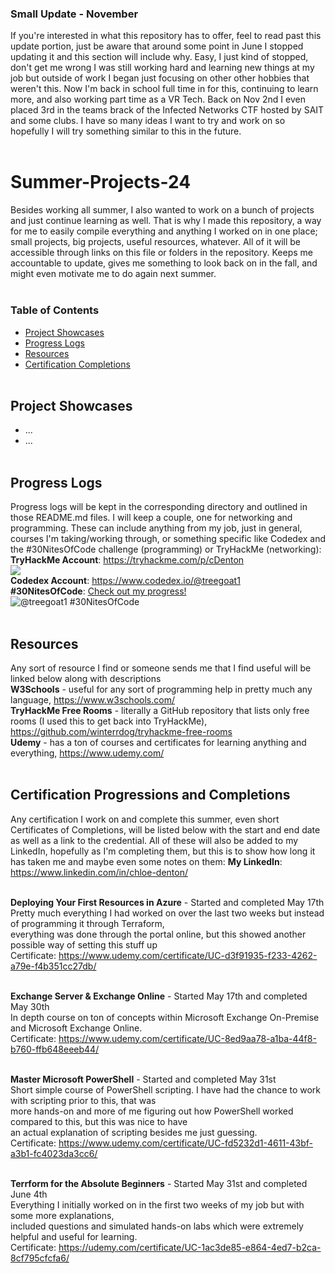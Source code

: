 ### Small Update - November
If you're interested in what this repository has to offer, feel to read past this update portion, just be aware that around some point in June I stopped updating it and this section will include why. Easy, I just kind of stopped, don't get me wrong I was still working hard and learning new things at my job but outside of work I began just focusing on other other hobbies that weren't this. Now I'm back in school full time in for this, continuing to learn more, and also working part time as a VR Tech. Back on Nov 2nd I even placed 3rd in the teams brack of the Infected Networks CTF hosted by SAIT and some clubs.  I have so many ideas I want to try and work on so hopefully I will try something similar to this in the future. <br/> <br/>

# Summer-Projects-24
Besides working all summer, I also wanted to work on a bunch of projects and just continue learning as well. That is why I made this repository, a way for me to easily compile everything and anything I worked on in one place; small projects, big projects, useful resources, whatever. All of it will be accessible through links on this file or folders in the repository. Keeps me accountable to update, gives me something to look back on in the fall, and might even motivate me to do again next summer. <br /> <br />

### Table of Contents
- [Project Showcases](##-Project-Showcases)
- [Progress Logs](##-Progress-Logs)
- [Resources](##-Resources)
- [Certification Completions](##-Certification-Progressions-and-Completions)
<br /> <br />

## Project Showcases
- ...
- ...
<br /> <br />

## Progress Logs
Progress logs will be kept in the corresponding directory and outlined in those README.md files. I will keep a couple, one for networking and programming. These can include anything from my job, just in general, courses I'm taking/working through, or something specific like Codedex and the #30NitesOfCode challenge (programming) or TryHackMe (networking): <br />
**TryHackMe Account**: https://tryhackme.com/p/cDenton <br />
<img src="https://tryhackme-badges.s3.amazonaws.com/cDenton.png?7"> <br />
**Codedex Account**: https://www.codedex.io/@treegoat1 <br />
**#30NitesOfCode**: [Check out my progress!](https://www.codedex.io/@treegoat1/30-nites-of-code) <br />
![@treegoat1 #30NitesOfCode](https://www.codedex.io/api/petStatus?user=treegoat1) 
<br /> <br />

## Resources
Any sort of resource I find or someone sends me that I find useful will be linked below along with descriptions <br />
**W3Schools** - useful for any sort of programming help in pretty much any language, https://www.w3schools.com/ <br />
**TryHackMe Free Rooms** - literally a GitHub repository that lists only free rooms (I used this to get back into TryHackMe), https://github.com/winterrdog/tryhackme-free-rooms <br />
**Udemy** - has a ton of courses and certificates for learning anything and everything, https://www.udemy.com/
<br /> <br />

## Certification Progressions and Completions
Any certification I work on and complete this summer, even short Certificates of Completions, will be listed below with the start and end date as well as a link to the credential. All of these will also be added to my LinkedIn, hopefully as I'm completing them, but this is to show how long it has taken me and maybe even some notes on them: **My LinkedIn**: https://www.linkedin.com/in/chloe-denton/ <br /> <br />

**Deploying Your First Resources in Azure** - Started and completed May 17th <br />
Pretty much everything I had worked on over the last two weeks but instead of programming it through Terraform, <br />
everything was done through the portal online, but this showed another possible way of setting this stuff up <br />
Certificate: https://www.udemy.com/certificate/UC-d3f91935-f233-4262-a79e-f4b351cc27db/ <br /> <br />

**Exchange Server & Exchange Online** - Started May 17th and completed May 30th <br />
In depth course on ton of concepts within Microsoft Exchange On-Premise and Microsoft Exchange Online. <br />
Certificate: https://www.udemy.com/certificate/UC-8ed9aa78-a1ba-44f8-b760-ffb648eeeb44/ <br /> <br />

**Master Microsoft PowerShell** - Started and completed May 31st <br />
Short simple course of PowerShell scripting. I have had the chance to work with scripting prior to this, that was <br />
more hands-on and more of me figuring out how PowerShell worked compared to this, but this was nice to have <br /> 
an actual explanation of scripting besides me just guessing. <br />
Certificate: https://www.udemy.com/certificate/UC-fd5232d1-4611-43bf-a3b1-fc4023da3cc6/ <br /> <br />

**Terrform for the Absolute Beginners** - Started May 31st and completed June 4th <br />
Everything I initially worked on in the first two weeks of my job but with some more explanations, <br />
included questions and simulated hands-on labs which were extremely helpful and useful for learning. <br />
Certificate: https://udemy.com/certificate/UC-1ac3de85-e864-4ed7-b2ca-8cf795cfcfa6/ <br /> <br />
